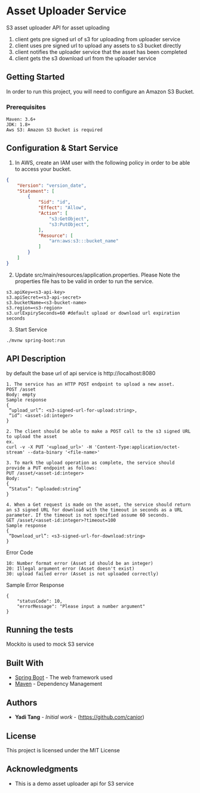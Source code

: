 # Asset Uploader Service

S3 asset uploader API for asset uploading

1. client gets pre signed url of s3 for uploading from uploader service
2. client uses pre signed url to upload any assets to s3 bucket directly
3. client notifies the uploader service that the asset has been completed
4. client gets the s3 download url from the uploader service

## Getting Started

In order to run this project, you will need to configure an Amazon S3 Bucket.

### Prerequisites

```
Maven: 3.6+
JDK: 1.8+
Aws S3: Amazon S3 Bucket is required

```
## Configuration & Start Service
 
1. In AWS, create an IAM user with the following policy in order to be able to access your bucket.

```json
{
    "Version": "version_date",
    "Statement": [
        {
            "Sid": "id",
            "Effect": "Allow",
            "Action": [
                "s3:GetObject",
                "s3:PutObject",
            ],
            "Resource": [
                "arn:aws:s3:::bucket_name"
            ]
        }
    ]
}
```

2. Update src/main/resources/application.properties. Please Note the properties file has to be valid in order to run the service.
```
s3.apiKey=<s3-api-key>
s3.apiSecret=<s3-api-secret>
s3.bucketName=<s3-bucket-name>
s3.region=<s3-region>
s3.urlExpirySeconds=60 #default upload or download url expiration seconds
```

3. Start Service

```
./mvnw spring-boot:run
```

## API Description

by default the base url of api service is http://localhost:8080

```
1. The service has an HTTP POST endpoint to upload a new asset.
POST /asset
Body: empty
Sample response
{
 “upload_url”: <s3-signed-url-for-upload:string>,
 “id”: <asset-id:integer>
}

2. The client should be able to make a POST call to the s3 signed URL to upload the asset
ex.
curl -v -X PUT '<upload_url>' -H 'Content-Type:application/octet-stream' --data-binary '<file-name>'

3. To mark the upload operation as complete, the service should provide a PUT endpoint as follows:
PUT /asset/<asset-id:integer>
Body:
{
 “Status”: “uploaded:string”
}

4. When a Get request is made on the asset, the service should return an s3 signed URL for download with the timeout in seconds as a URL parameter. If the timeout is not specified assume 60 seconds.
GET /asset/<asset-id:integer>?timeout=100
Sample response
{
 “Download_url”: <s3-signed-url-for-download:string>
}

```

Error Code
```
10: Number format error (Asset id should be an integer)
20: Illegal argument error (Asset doesn't exist)
30: upload failed error (Asset is not uploaded correctly)
```

Sample Error Response

```
{
    "statusCode": 10,
    "errorMessage": "Please input a number argument"
}
```


## Running the tests

Mockito is used to mock S3 service


## Built With

* [Spring Boot](https://spring.io/projects/spring-boot) - The web framework used
* [Maven](https://maven.apache.org/) - Dependency Management

## Authors

* **Yadi Tang** - *Initial work* - (https://github.com/canior)

## License

This project is licensed under the MIT License

## Acknowledgments

* This is a demo asset uploader api for S3 service
